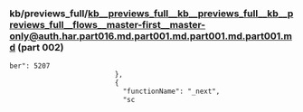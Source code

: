 ### kb/previews_full/kb__previews_full__kb__previews_full__kb__previews_full__flows__master-first__master-only@auth.har.part016.md.part001.md.part001.md.part001.md (part 002)

```md
ber": 5207
                          },
                          {
                            "functionName": "_next",
                            "sc
```

```
